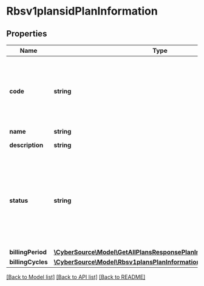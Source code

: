 # Rbsv1plansidPlanInformation

## Properties
Name | Type | Description | Notes
------------ | ------------- | ------------- | -------------
**code** | **string** | Plan code is an optional field, If not provided system generates and assign one | [optional] 
**name** | **string** | Plan name | [optional] 
**description** | **string** | Plan description | [optional] 
**status** | **string** | Updating to &#x60;DRAFT&#x60; is not allowed from &#x60;ACTIVE&#x60; and &#x60;INACTIVE&#x60; status.  Plan Status:  - &#x60;DRAFT&#x60;  - &#x60;ACTIVE&#x60;  - &#x60;INACTIVE&#x60; | [optional] 
**billingPeriod** | [**\CyberSource\Model\GetAllPlansResponsePlanInformationBillingPeriod**](GetAllPlansResponsePlanInformationBillingPeriod.md) |  | [optional] 
**billingCycles** | [**\CyberSource\Model\Rbsv1plansPlanInformationBillingCycles**](Rbsv1plansPlanInformationBillingCycles.md) |  | [optional] 

[[Back to Model list]](../README.md#documentation-for-models) [[Back to API list]](../README.md#documentation-for-api-endpoints) [[Back to README]](../README.md)


